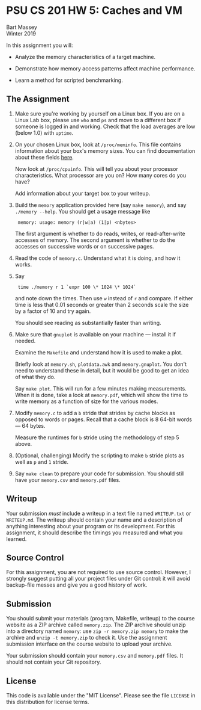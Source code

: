 # PSU CS 201 HW 5: Caches and VM
Bart Massey  
Winter 2019

In this assignment you will:

* Analyze the memory characteristics of a target machine.

* Demonstrate how memory access patterns affect machine
  performance.

* Learn a method for scripted benchmarking.

## The Assignment

1. Make sure you're working by yourself on a Linux box. If
   you are on a Linux Lab box, please use `who` and `ps` and
   move to a different box if someone is logged in and
   working. Check that the load averages are low (below 1.0)
   with `uptime`.

2. On your chosen Linux box, look at `/proc/meminfo`. This
   file contains information about your box's memory sizes.
   You can find documentation about these fields
   [here](https://www.kernel.org/doc/Documentation/filesystems/proc.txt).

   Now look at `/proc/cpuinfo`. This will tell you about
   your processor characteristics. What processor are you
   on? How many cores do you have?

   Add information about your target box to your writeup.

3. Build the `memory` application provided here (say `make
   memory`), and say `./memory --help`. You should get a
   usage message like

        memory: usage: memory (r|w|a) (1|p) <nbytes>

   The first argument is whether to do reads, writes, or
   read-after-write accesses of memory. The second argument is
   whether to do the accesses on successive words or on
   successive pages.


4. Read the code of `memory.c`. Understand what it is doing,
   and how it works.

5. Say

        time ./memory r 1 `expr 100 \* 1024 \* 1024`

   and note down the times. Then use `w` instead of `r` and
   compare. If either time is less that 0.01 seconds or greater
   than 2 seconds scale the size by a factor of 10 and try again.

   You should see reading as substantially faster than writing.

6. Make sure that `gnuplot` is available on your machine —
   install it if needed.

   Examine the `Makefile` and understand how it is used to
   make a plot.

   Briefly look at `memory.sh`, `plotdata.awk` and
   `memory.gnuplot`. You don't need to understand these in
   detail, but it would be good to get an idea of what they
   do.

   Say `make plot`. This will run for a few minutes making
   measurements. When it is done, take a look at
   `memory.pdf`, which will show the time to write memory as
   a function of size for the various modes.

7. Modify `memory.c` to add a `b` stride that strides by cache
   blocks as opposed to words or pages. Recall that a cache
   block is 8 64-bit words — 64 bytes.

   Measure the runtimes for `b` stride using the methodology
   of step 5 above.

8. (Optional, challenging) Modify the scripting to make `b`
   stride plots as well as `p` and `1` stride.

9. Say `make clean` to prepare your code for submission.
   You should still have your `memory.csv` and `memory.pdf`
   files.

## Writeup

Your submission *must* include a writeup in a text file
named `WRITEUP.txt` or `WRITEUP.md`. The writeup should
contain your name and a description of anything interesting
about your program or its development. For this assignment,
it should describe the timings you measured and what you
learned.

## Source Control

For this assignment, you are not required to use source
control. However, I strongly suggest putting all your
project files under Git control: it will avoid
backup-file messes and give you a good history of work.

## Submission

You should submit your materials (program, Makefile,
writeup) to the course website as a ZIP archive called
`memory.zip`. The ZIP archive should unzip into a directory
named `memory`: use `zip -r memory.zip memory` to make the
archive and `unzip -t memory.zip` to check it. Use the
assignment submission interface on the course website to
upload your archive.

Your submission should contain your `memory.csv` and
`memory.pdf` files. It should not contain your Git
repository.

## License

This code is available under the "MIT License". Please see
the file `LICENSE` in this distribution for license terms.
